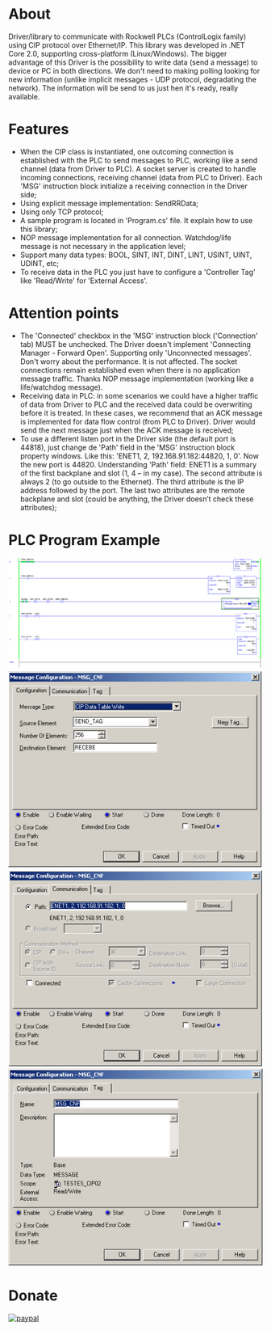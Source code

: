 # About
Driver/library to communicate with Rockwell PLCs (ControlLogix family) using CIP protocol over Ethernet/IP. This library was developed in .NET Core 2.0, supporting cross-platform (Linux/Windows).
The bigger advantage of this Driver is the possibility to write data (send a message) to device or PC in both directions. We don't need to making polling looking for new information (unlike implicit messages - UDP protocol,
degradating the network). The information will be send to us just hen it's ready, really available.

# Features
- When the CIP class is instantiated, one outcoming connection is established with the PLC to send messages to PLC, working like a send channel (data from Driver to PLC). A socket server is created to handle incoming connections, receiving channel (data from PLC to Driver). Each 'MSG' instruction block initialize a receiving connection in the Driver side;
- Using explicit message implementation: SendRRData;
- Using only TCP protocol;
- A sample program is located in 'Program.cs' file. It explain how to use this library;
- NOP message implementation for all connection. Watchdog/life message is not necessary in the application level;
- Support many data types: BOOL, SINT, INT, DINT, LINT, USINT, UINT, UDINT, etc;
- To receive data in the PLC you just have to configure a 'Controller Tag' like 'Read/Write' for 'External Access'.

# Attention points
- The 'Connected' checkbox in the 'MSG' instruction block ('Connection' tab) MUST be unchecked. The Driver doesn't implement 'Connecting Manager - Forward Open'. Supporting only 'Unconnected messages'. Don't worry about the performance. It is not affected. The socket connections remain established even when there is no application message traffic. Thanks NOP message implementation (working like a life/watchdog message).
- Receiving data in PLC: in some scenarios we could have a higher traffic of data from Driver to PLC and the received data could be overwriting before it is treated. In these cases, we recommend that an ACK message is implemented for data flow control (from PLC to Driver). Driver would send the next message just when the ACK message is received;
- To use a different listen port in the Driver side (the default port is 44818), just change de 'Path' field in the 'MSG' instruction block property windows. Like this: 'ENET1, 2, 192.168.91.182:44820, 1, 0'. Now the new port is 44820. Understanding 'Path' field: ENET1 is a summary of the first backplane and slot (1, 4 – in my case). The second attribute is always 2 (to go outside to the Ethernet). The third attribute is the IP address followed by the port. The last two attributes are the remote backplane and slot (could be anything, the Driver doesn’t check these attributes);

# PLC Program Example
![Alt text](plc_program_1.PNG)
![Alt text](plc_program_2.PNG)
![Alt text](plc_program_3.PNG)
![Alt text](plc_program_4.PNG)

# Donate
[![paypal](https://www.paypalobjects.com/en_US/i/btn/btn_donateCC_LG.gif)](bruno.pc.ataide@gmail.com)
